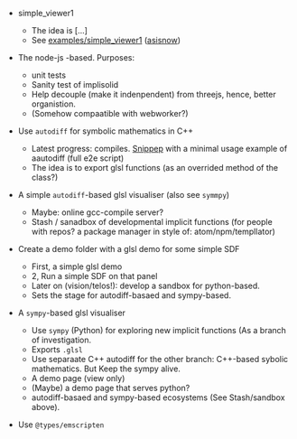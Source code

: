 
* simple_viewer1
   * The idea is [...]
   * See [examples/simple_viewer1](https://github.com/sohale/implisolid/tree/revival-sohale/examples/simple_viewer1) ([asisnow](https://github.com/sohale/implisolid/blob/d7856f21df8d470a1096fa146a79ba2b410547de/examples/simple_viewer1))

* The node-js -based. Purposes:
   * unit tests
   * Sanity test of implisolid
   * Help decouple (make it indenpendent) from threejs, hence, better organistion.
   * (Somehow compaatible with webworker?)

* Use `autodiff` for symbolic mathematics in C++
   * Latest progress: compiles. [Snippep](https://github.com/sohale/implisolid/blob/d7856f21df8d470a1096fa146a79ba2b410547de/sandbox/autodiff/implicit-functions/cpp/autodiff-sample1.cpp) with a minimal usage example of aautodiff (full e2e script)
   * The idea is to export glsl functions (as an overrided method of the class?)

* A simple `autodiff`-based glsl visualiser (also see `symmpy`)
   * Maybe: online gcc-compile server?
   * Stash / sanadbox of developmental implicit functions (for people with repos? a package manager in style of: atom/npm/templlator)


* Create a demo folder with a glsl demo for some simple SDF
  * First, a simple glsl demo
  * 2, Run a simple SDF on that panel
  * Later on (vision/telos!): develop a sandbox for python-based.
  * Sets the stage for autodiff-basaed and sympy-based.

* A `sympy`-based glsl visualiser
  * Use `sympy` (Python) for exploring new implicit functions (As a branch of investigation.
  * Exports `.glsl`
  * Use separaate C++ autodiff for the other branch: C++-based sybolic mathematics. But Keep the sympy alive.
  * A demo page (view only)
  * (Maybe) a demo page that serves python?
  * autodiff-basaed and sympy-based ecosystems (See Stash/sandbox above).

* Use `@types/emscripten`
